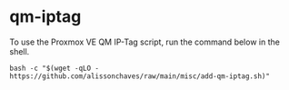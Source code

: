 # qm-iptag

To use the Proxmox VE QM IP-Tag script, run the command below in the shell.
```
bash -c "$(wget -qLO - https://github.com/alissonchaves/raw/main/misc/add-qm-iptag.sh)"
```
